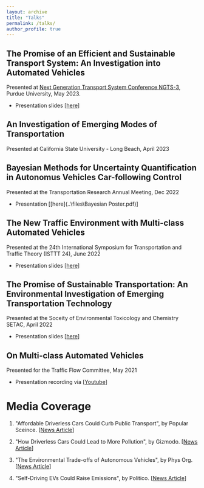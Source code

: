 ```yaml
---
layout: archive
title: "Talks"
permalink: /talks/
author_profile: true
---
```


## The Promise of an Efficient and Sustainable Transport System: An Investigation into Automated Vehicles
Presented at [Next Generation Transport System Conference NGTS-3](https://www.ngts2023.nextrans.org/), Purdue University, May 2023. 
- Presentation slides [[here](..\files\NGTS_3_Talk.pdf)]
## An Investigation of Emerging Modes of Transportation
Presented at California State University - Long Beach, April 2023
## Bayesian Methods for Uncertainty Quantification in Autonomus Vehicles Car-following Control 
Presented at the Transportation Research Annual Meeting, Dec 2022
- Presentation [[here](..\files\Bayesian Poster.pdf)]
## The New Traffic Environment with Multi-class Automated Vehicles 
Presented at the 24th International Symposium for Transportation and Traffic Theory (ISTTT 24), June 2022
- Presentation slides [[here](..\files\ISTTT24_Presentation/pdf)]
## The Promise of Sustainable Transportation: An Environmental Investigation of Emerging Transportation Technology
Presented at the Soceity of Environmental Toxicology and Chemistry SETAC, April 2022
- Presentation slides [[here](..\files\SETAC_Presentation.pdf)]  
## On Multi-class Automated Vehicles
Presented for the Traffic Flow Committee, May 2021
- Presentation recording via [[Youtube](https://www.youtube.com/watch?v=okmAiD5KeiE)]

Media Coverage
=====

1. "Affordable Driverless Cars Could Curb Public Transport", by Popular Sceince. [[News Article](https://www.popsci.com/technology/driverless-cars-sustainable/?taid=60aa35b701ef8e00017b4bec&utm_campaign=trueanthem_trending-content&utm_medium=social&utm_source=twitter)]

2. "How Driverless Cars Could Lead to More Pollution", by Gizmodo. [[News Article](https://gizmodo.com/how-driverless-cars-could-lead-to-more-pollution-1846955880?utm_content=gizmodo&utm_source=twitter&utm_medium=SocialMarketing&utm_campaign=dlvrit)]

3. "The Environmental Trade-offs of Autonomous Vehicles", by Phys Org. [[News Article](https://phys.org/news/2021-05-environmental-trade-offs-autonomous-vehicles.html)]

4. "Self-Driving EVs Could Raise Emissions", by Politico. [[News Article](https://subscriber.politicopro.com/article/eenews/1063733277)]
